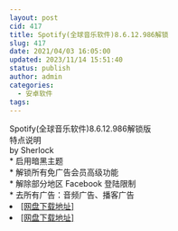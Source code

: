 ```yaml
---
layout: post
cid: 417
title: Spotify(全球音乐软件)8.6.12.986解锁
slug: 417
date: 2021/04/03 16:05:00
updated: 2023/11/14 15:51:40
status: publish
author: admin
categories: 
  - 安卓软件
tags: 
---
```



<div alt="潮男心博客 www.cnx0.com">
	<div>
		Spotify(全球音乐软件)8.6.12.986解锁版
	</div>
	<div>
	</div>
	<div>
		特点说明
	</div>
	<div>
		by Sherlock
	</div>
	<div>
		* 启用暗黑主题
	</div>
	<div>
		* 解锁所有免广告会员高级功能
	</div>
	<div>
		* 解除部分地区 Facebook 登陆限制
	</div>
	<div>
		* 去所有广告：音频广告、播客广告
	</div>
	<li>
		<a href="https://pan.baidu.com/s/1ibv3ZwNlCxQwqrHyCA4Akw" target="_blank">[网盘下载地址]</a>
	</li>
	<li>
		<a href="https://yewu.lanzous.com/iMdW7nlz5wb" target="_blank">[网盘下载地址]</a>
	</li>
</div>